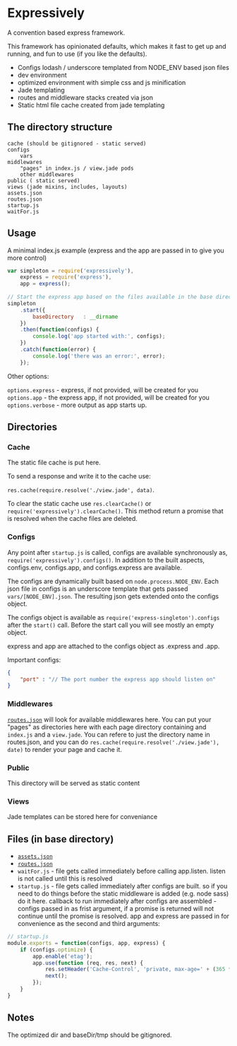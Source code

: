 # Expressively

A convention based express framework.

This framework has opinionated defaults, which makes it fast to get up and running, and fun to use (if you like the
defaults).

* Configs lodash / underscore templated from NODE_ENV based json files
* dev environment
* optimized environment with simple css and js minification
* Jade templating
* routes and middleware stacks created via json
* Static html file cache created from jade templating

## The directory structure

    cache (should be gitignored - static served)
    configs
        vars
    middlewares
        "pages" in index.js / view.jade pods
        other middlewares
    public ( static served)
    views (jade mixins, includes, layouts)
    assets.json
    routes.json
    startup.js
    waitFor.js

## Usage

A minimal index.js example (express and the app are passed in to give you more control)

```javascript
var simpleton = require('expressively'),
    express = require('express'),
    app = express();
    
// Start the express app based on the files available in the base directory.
simpleton
    .start({
        baseDirectory   : __dirname
    })
    .then(function(configs) {
        console.log('app started with:', configs);
    })
    .catch(function(error) {
        console.log('there was an error:', error);
    });
```

Other options:

`options.express` - express, if not provided, will be created for you
`options.app` - the express app, if not provided, will be created for you
`options.verbose` - more output as app starts up.

## Directories

### Cache

The static file cache is put here.

To send a response and write it to the cache use:

`res.cache(require.resolve('./view.jade', data)`.

To clear the static cache use `res.clearCache()` or `require('expressively').clearCache()`. This method return a promise
that is resolved when the cache files are deleted.


### Configs

Any point after `startup.js` is called, configs are available synchronously as, `require('expressively').configs()`.
In addition to the built aspects, configs.env, configs.app, and configs.express are available.

The configs are dynamically built based on `node.process.NODE_ENV`. Each json file in configs is an underscore template that
gets passed `vars/[NODE_ENV].json`. The resulting json gets extended onto the configs object. 

The configs object is available as `require('express-singleton').configs` after the `start()` call. Before the start call
you will see mostly an empty object.

express and app are attached to the configs object as .express and .app.

Important configs:

```json
{
    "port" : "// The port number the express app should listen on"
}
```

### Middlewares 

[`routes.json`](https://www.npmjs.com/package/express-json-middleware) will look for available middlewares here.
You can put your "pages" as directories here with each page directory containing and `index.js` and a `view.jade`.
You can refere to just the directory name in routes.json, and you can do `res.cache(require.resolve('./view.jade'), date)`
to render your page and cache it.

### Public

This directory will be served as static content

### Views

Jade templates can be stored here for conveniance

## Files (in base directory)


* [`assets.json`](https://www.npmjs.com/package/express-asset-handler)
* [`routes.json`](https://www.npmjs.com/package/express-json-middleware)
* `waitFor.js` - file gets called immediately before calling app.listen. listen is not called until this is resolved
* `startup.js` - file gets called immediately after configs are built. so if you need to do things before the static 
middleware is added (e.g. node sass) do it here.
callback to run immediately after configs are assembled - configs passed in as frist argument, if a
promise is returned will not continue until the promise is resolved. app and express are passed in for convenience as the
second and third arguments:

```javascript
// startup.js
module.exports = function(configs, app, express) {
    if (configs.optimize) {
        app.enable('etag');
        app.use(function (req, res, next) {
            res.setHeader('Cache-Control', 'private, max-age=' + (365 * 24 * 60 * 60 * 1000));
            next();
        });
    }
}
```

## Notes

The optimized dir and baseDir/tmp should be gitignored.
